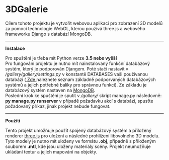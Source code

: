 # 3DGalerie
<p>
  Cílem tohoto projektu je vytvořit webovou aplikaci pro zobrazení 3D modelů za pomoci technologie WebGL, kterou používá three.js a webového frameworku Django s databází MongoDB.
</p>
<hr>
<b>
  Instalace
  </b>
  <p>
  Pro spuštění je třeba mít Python verze <b> 3.5 nebo vyšší </b><br>
  Pro fungování projektu je nutno mít nainstalovaný funkční databázový systém, který je podporován Djangem. Poté stačí nastavit v <i>/gallery/gallery/settings.py</i> v konstantě DATABASES vaši používanou databázi (<a href=https://docs.djangoproject.com/en/3.1/ref/databases/> Zde </a> naleznete seznam základně podporvaných databázových systémů a jejich potřebné balíky pro správnou funkci). Ze základu je databázový systém nastaven na <a href=https://www.mongodb.com/>MongoDB</a>. <br>
  Poslední krok ke spuštění je sputit v <i>/gallery/</i> skript </i>manage.py</i> následovně: <b>py manage.py runserver</b> v případě požadavku akcí s databází, spusťte požadovaný příkaz, jinak projekt nebude fungovat.
  </p>
  <hr>
  <b> Použití </b>
  <p>
  Tento projekt umožňuje použít spojený databázový systém a přiložený renderer <a href=https://threejs.org/>three.js</a> pro uložení a následné prohlížení libovolného 3D modelu. Tyto modely je nutno mít uloženy ve formátu <b>.obj</b>, případně s přiloženým souborem <b>.mtl</b>, kde jsou uloženy materiály scény. Projekt neumožňuje ukládání textur a jejich mapování na objekty.
  </p>
  
